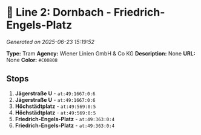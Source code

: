 # 🚊 Line 2: Dornbach - Friedrich-Engels-Platz

*Generated on 2025-06-23 15:19:52*

**Type:** Tram
**Agency:** Wiener Linien GmbH & Co KG
**Description:** None
**URL:** None
**Color:** `#C00808`

## Stops

1. **Jägerstraße U** - `at:49:1667:0:6`
2. **Jägerstraße U** - `at:49:1667:0:6`
3. **Höchstädtplatz** - `at:49:569:0:5`
4. **Höchstädtplatz** - `at:49:569:0:5`
5. **Friedrich-Engels-Platz** - `at:49:363:0:4`
6. **Friedrich-Engels-Platz** - `at:49:363:0:4`